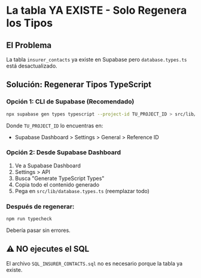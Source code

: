 # La tabla YA EXISTE - Solo Regenera los Tipos

## El Problema
La tabla `insurer_contacts` ya existe en Supabase pero `database.types.ts` está desactualizado.

## Solución: Regenerar Tipos TypeScript

### Opción 1: CLI de Supabase (Recomendado)
```bash
npx supabase gen types typescript --project-id TU_PROJECT_ID > src/lib/database.types.ts
```

Donde `TU_PROJECT_ID` lo encuentras en:
- Supabase Dashboard > Settings > General > Reference ID

### Opción 2: Desde Supabase Dashboard
1. Ve a Supabase Dashboard
2. Settings > API
3. Busca "Generate TypeScript Types"
4. Copia todo el contenido generado
5. Pega en `src/lib/database.types.ts` (reemplazar todo)

### Después de regenerar:
```bash
npm run typecheck
```

Debería pasar sin errores.

## ⚠️ NO ejecutes el SQL
El archivo `SQL_INSURER_CONTACTS.sql` no es necesario porque la tabla ya existe.
